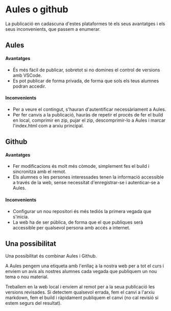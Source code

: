 # Aules o github

La publicació en cadascuna d'estes plataformes té els seus avantatges i els seus inconvenients, que passem a enumerar.

## Aules

#### Avantatges

- És més fàcil de publicar, sobretot si no domines el control de versions amb VSCode.
- Es pot publicar de forma privada, de forma que sols els teus alumnes podran accedir.

#### Inconvenients

- Per a veure el contingut, s'hauran d'autentificar necessàriament a Aules.
- Per fer canvis a la publicació, hauràs de repetir el procés de fer el build en local, comprimir en zip, pujar el zip, descomprimir-lo a Aules i marcar l'index.html com a arxiu principal.

## Github

#### Avantatges

- Fer modificacions és molt més còmode, simplement fes el build i sincronitza amb el remot.
- Els alumnes o les persones interessades tenen la informació accessible a través de la web, sense necessitat d'enregistrar-se i autenticar-se a Aules.


#### Inconvenients

- Configurar un nou repositori és més tediós la primera vegada que s'inicia.
- La web ha de ser pública, de forma que el que publiques serà accessible per qualsevol persona amb accés a internet.

## Una possibilitat

Una possibilitat és combinar Aules i Github. 

A Aules pengem una etiqueta amb l'enllaç a la nostra web per a tot el curs i enviem un avís als nostres alumnes cada vegada que publiquem un nou tema o nou material.

Treballem en la web local i enviem al remot per a la seua publicació les versions revisades. Si detectem qualsevol errada, fem el canvi a l'arxiu markdown, fem el build i ràpidament publiquem el canvi (no cal revisió si estem segurs del resultat).